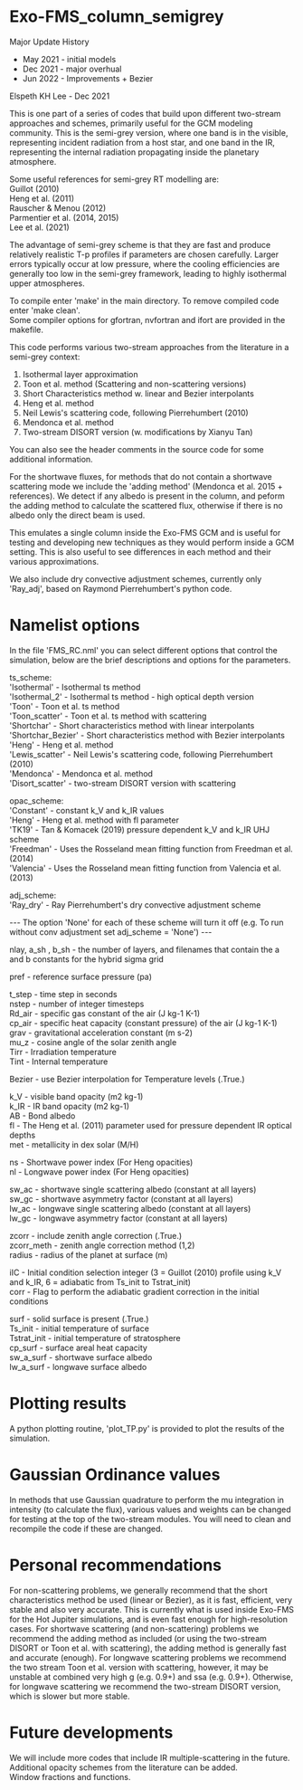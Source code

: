 # Exo-FMS_column_semigrey

Major Update History
 - May 2021 - initial models
 - Dec 2021 - major overhual
 - Jun 2022 - Improvements + Bezier

Elspeth KH Lee - Dec 2021

This is one part of a series of codes that build upon different two-stream approaches and schemes, primarily useful for the GCM modeling community.
This is the semi-grey version, where one band is in the visible, representing incident radiation from a host star, and one band in the IR, representing the internal radiation propagating inside the planetary atmosphere.

Some useful references for semi-grey RT modelling are: \
Guillot (2010) \
Heng et al. (2011) \
Rauscher & Menou (2012) \
Parmentier et al. (2014, 2015) \
Lee et al. (2021)

The advantage of semi-grey scheme is that they are fast and produce relatively realistic T-p profiles if parameters are chosen carefully.
Larger errors typically occur at low pressure, where the cooling efficiencies are generally too low in the semi-grey framework, leading to highly isothermal upper atmospheres.

To compile enter 'make' in the main directory. To remove compiled code enter 'make clean'. \
Some compiler options for gfortran, nvfortran and ifort are provided in the makefile.

This code performs various two-stream approaches from the literature in a semi-grey context:
1. Isothermal layer approximation
2. Toon et al. method (Scattering and non-scattering versions)
3. Short Characteristics method w. linear and Bezier interpolants
4. Heng et al. method
5. Neil Lewis's scattering code, following Pierrehumbert (2010)
6. Mendonca et al. method
7. Two-stream DISORT version (w. modifications by Xianyu Tan)

You can also see the header comments in the source code for some additional information.

For the shortwave fluxes, for methods that do not contain a shortwave scattering mode we include the 'adding method' (Mendonca et al. 2015 + references).
We detect if any albedo is present in the column, and peform the adding method to calculate the scattered flux, otherwise if there is no albedo only the direct beam is used.

This emulates a single column inside the Exo-FMS GCM and is useful for testing and developing new techniques
as they would perform inside a GCM setting. This is also useful to see differences in each method and their various approximations.

We also include dry convective adjustment schemes, currently only 'Ray_adj', based on Raymond Pierrehumbert's python code.

# Namelist options

In the file 'FMS_RC.nml' you can select different options that control the simulation, below are the brief descriptions and options for the parameters.

ts_scheme: \
'Isothermal' - Isothermal ts method \
'Isothermal_2' - Isothermal ts method - high optical depth version \
'Toon' - Toon et al. ts method \
'Toon_scatter' - Toon et al. ts method with scattering \
'Shortchar' -  Short characteristics method  with linear interpolants \
'Shortchar_Bezier' -  Short characteristics method with Bezier interpolants \
'Heng' - Heng et al. method \
'Lewis_scatter' - Neil Lewis's scattering code, following Pierrehumbert (2010) \
'Mendonca' - Mendonca et al. method \
'Disort_scatter' - two-stream DISORT version with scattering

opac_scheme: \
'Constant' - constant k_V and k_IR values \
'Heng' - Heng et al. method with fl parameter \
'TK19' - Tan & Komacek (2019) pressure dependent k_V and k_IR UHJ scheme \
'Freedman' - Uses the Rosseland mean fitting function from Freedman et al. (2014) \
'Valencia' - Uses the Rosseland mean fitting function from Valencia et al. (2013)

adj_scheme: \
'Ray_dry' - Ray Pierrehumbert's dry convective adjustment scheme

--- The option 'None' for each of these scheme will turn it off (e.g. To run without conv adjustment set adj_scheme = 'None') ---

nlay, a_sh , b_sh - the number of layers, and filenames that contain the a and b constants for the hybrid sigma grid

pref - reference surface pressure (pa)

t_step - time step in seconds \
nstep - number of integer timesteps \
Rd_air - specific gas constant of the air (J kg-1 K-1)\
cp_air - specific heat capacity (constant pressure) of the air (J kg-1 K-1) \
grav - gravitational acceleration constant (m s-2) \
mu_z - cosine angle of the solar zenith angle \
Tirr - Irradiation temperature \
Tint - Internal temperature

Bezier - use Bezier interpolation for Temperature levels (.True.)

k_V - visible band opacity (m2 kg-1) \
k_IR - IR band opacity (m2 kg-1) \
AB - Bond albedo \
fl - The Heng et al. (2011) parameter used for pressure dependent IR optical depths \
met - metallicity in dex solar (M/H)

ns - Shortwave power index (For Heng opacities) \
nl - Longwave power index (For Heng opacities)

sw_ac - shortwave single scattering albedo (constant at all layers) \
sw_gc - shortwave asymmetry factor (constant at all layers) \
lw_ac - longwave single scattering albedo (constant at all layers) \
lw_gc - longwave asymmetry factor (constant at all layers)

zcorr - include zenith angle correction (.True.) \
zcorr_meth - zenith angle correction method (1,2)  \
radius - radius of the planet at surface (m)

iIC - Initial condition selection integer (3 = Guillot (2010) profile using k_V and k_IR, 6 = adiabatic from Ts_init to Tstrat_init) \
corr - Flag to perform the adiabatic gradient correction in the initial conditions

surf - solid surface is present (.True.) \
Ts_init - initial temperature of surface \
Tstrat_init - initial temperature of stratosphere \
cp_surf - surface areal heat capacity \
sw_a_surf - shortwave surface albedo \
lw_a_surf - longwave surface albedo

# Plotting results

A python plotting routine, 'plot_TP.py' is provided to plot the results of the simulation.

# Gaussian Ordinance values

In methods that use Gaussian quadrature to perform the mu integration in intensity (to calculate the flux), various values and weights can be changed for testing at the top of the two-stream modules.
You will need to clean and recompile the code if these are changed.

# Personal recommendations

For non-scattering problems, we generally recommend that the short characteristics method be used (linear or Bezier), as it is fast, efficient, very stable and also very accurate. This is currently what is used inside Exo-FMS for the Hot Jupiter simulations, and is even fast enough for high-resolution cases.
For shortwave scattering (and non-scattering) problems we recommend the adding method as included (or using the two-stream DISORT or Toon et al. with scattering), the adding method is generally fast and accurate (enough).
For longwave scattering problems we recommend the two stream Toon et al. version with scattering, however, it may be unstable at combined very high g (e.g. 0.9+) and ssa (e.g. 0.9+).
Otherwise, for longwave scattering we recommend the two-stream DISORT version, which is slower but more stable.

# Future developments

We will include more codes that include IR multiple-scattering in the future. \
Additional opacity schemes from the literature can be added. \
Window fractions and functions.
